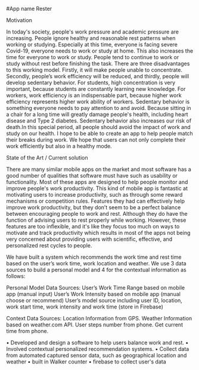 #App name Rester


Motivation

In today's society, people's work pressure and academic pressure are increasing. People ignore healthy and reasonable rest patterns when working or studying. Especially at this time, everyone is facing severe Covid-19, everyone needs to work or study at home. This also increases the time for everyone to work or study. People tend to continue to work or study without rest before finishing the task. There are three disadvantages to this working model. Firstly, it will make people unable to concentrate. Secondly, people’s work efficiency will be reduced, and thirdly, people will develop sedentary behavior. For students, high concentration is very important, because students are constantly learning new knowledge. For workers, work efficiency is an indispensable part, because higher work efficiency represents higher work ability of workers. Sedentary behavior is something everyone needs to pay attention to and avoid. Because sitting in a chair for a long time will greatly damage people's health, including heart disease and Type 2 diabetes. Sedentary behavior also increases our risk of death.In this special period, all people should avoid the impact of work and study on our health. I hope to be able to create an app to help people match their breaks during work. We hope that users can not only complete their work efficiently but also in a healthy mode.


State of the Art / Current solution

There are many similar mobile apps on the market and most software has a good number of qualities that software must have such as usability or functionality. Most of these apps are designed to help people monitor and improve people's work productivity. This kind of mobile app is fantastic at motivating users to increase productivity, such as through some reward mechanisms or competition rules. Features they had can effectively help improve work productivity, but they don’t seem to be a perfect balance between encouraging people to work and rest. Although they do have the function of advising users to rest properly while working. However, these features are too inflexible, and it's like they focus too much on ways to motivate and track productivity which results in most of the apps not being very concerned about providing users with scientific, effective, and personalized rest cycles to people.




We have built a system which recommends the work time and rest time based on the user’s work time, work location and weather. We use 3 data sources to build a personal model and 4 for the contextual information as follows:

Personal Model Data Sources:
  User’s Work Time Range based on mobile app (manual input)
  User’s Work Intensity based on mobile app (manual choose or recommend)
  User’s model source including user ID, location, work start time, work intensity and work time (store in Firebase)

Context Data Sources:
  Location Information from GPS.
  Weather Information based on weather.com API.
  User steps number from phone.
  Get current time from phone.

•	Developed and design a software to help users balance work and rest. 
•	Involved contextual personalized recommendation systems. 
•	Collect data from automated captured sensor data, such as geographical location and weather
• built in	Walker counter 
• firebase to collect user's data

